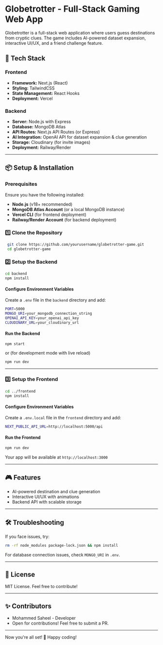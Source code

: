 # Globetrotter - Full-Stack Gaming Web App

Globetrotter is a full-stack web application where users guess destinations from cryptic clues. The game includes AI-powered dataset expansion, interactive UI/UX, and a friend challenge feature.

## 🚀 Tech Stack

### **Frontend**
- **Framework:** Next.js (React)
- **Styling:** TailwindCSS
- **State Management:** React Hooks
- **Deployment:** Vercel

### **Backend**
- **Server:** Node.js with Express
- **Database:** MongoDB Atlas
- **API Routes:** Next.js API Routes (or Express)
- **AI Integration:** OpenAI API for dataset expansion & clue generation
- **Storage:** Cloudinary (for invite images)
- **Deployment:** Railway/Render

---
## 📦 Setup & Installation

### **Prerequisites**
Ensure you have the following installed:
- **Node.js** (v18+ recommended)
- **MongoDB Atlas Account** (or a local MongoDB instance)
- **Vercel CLI** (for frontend deployment)
- **Railway/Render Account** (for backend deployment)

### **1️⃣ Clone the Repository**
```sh
 git clone https://github.com/yourusername/globetrotter-game.git
 cd globetrotter-game
```

### **2️⃣ Setup the Backend**
```sh
cd backend
npm install
```

#### **Configure Environment Variables**
Create a `.env` file in the `backend` directory and add:
```sh
PORT=5000
MONGO_URI=your_mongodb_connection_string
OPENAI_API_KEY=your_openai_api_key
CLOUDINARY_URL=your_cloudinary_url
```

#### **Run the Backend**
```sh
npm start
```
or (for development mode with live reload)
```sh
npm run dev
```

---

### **3️⃣ Setup the Frontend**
```sh
cd ../frontend
npm install
```

#### **Configure Environment Variables**
Create a `.env.local` file in the `frontend` directory and add:
```sh
NEXT_PUBLIC_API_URL=http://localhost:5000/api
```

#### **Run the Frontend**
```sh
npm run dev
```

Your app will be available at `http://localhost:3000`

---
## 🎮 Features
- AI-powered destination and clue generation
- Interactive UI/UX with animations
- Backend API with scalable storage


---
## 🛠 Troubleshooting
If you face issues, try:
```sh
rm -rf node_modules package-lock.json && npm install
```
For database connection issues, check `MONGO_URI` in `.env`.

---
## 📜 License
MIT License. Feel free to contribute!

---
## ✨ Contributors
- Mohammed Saheel - Developer
- Open for contributions! Feel free to submit a PR.

---
Now you're all set! 🚀 Happy coding!

